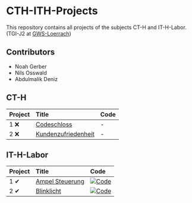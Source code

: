 # CTH-ITH-Projects
This repository contains all projects of the subjects CT-H and IT-H-Labor.
(TGI-J2 at [GWS-Loerrach](http://www.gws-loerrach.de/))

## Contributors
* Noah Gerber
* Nils Osswald
* Abdulmalik Deniz

## CT-H
| Project | Title | Code |
| :--- | :--- | :--- |
| 1 ❌ | [Codeschloss](CT-H/Projekt_1/Projekt_1_Aufgabe.pdf) | - |
| 2 ❌ | [Kundenzufriedenheit](CT-H/Projekt_1/Projekt_2_Aufgabe.pdf) | - |

## IT-H-Labor
| Project | Title | Code |
| :--- | :--- | :--- |
| 1 ✔ | [Ampel Steuerung](IT-H-Labor/Projekt_1/Projekt_1_Aufgabe.pdf) | [![Code](https://img.shields.io/badge/Code-grey?style=for-the-badge&logo=C)](IT-H-Labor/Projekt_1/Keil/AmpelSteuerung.c) |
| 2 ✔ | [Blinklicht](IT-H-Labor/Projekt_2/Projekt_2_Aufgabe.pdf) | [![Code](https://img.shields.io/badge/Code-grey?style=for-the-badge&logo=C)](IT-H-Labor/Projekt_2/Keil/Blinklicht.c) |
